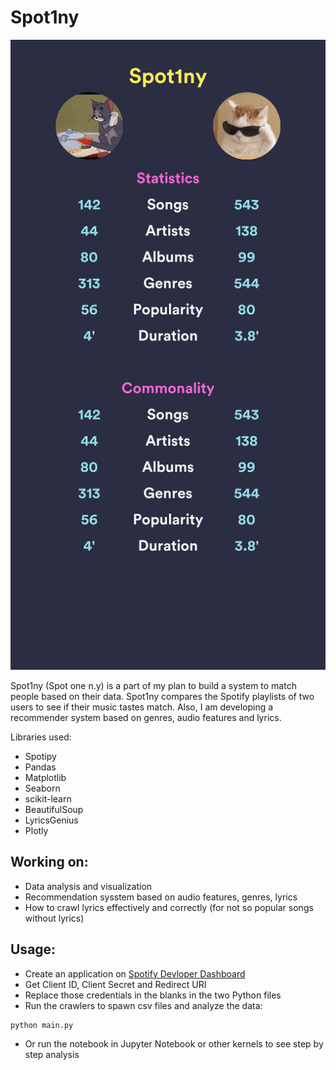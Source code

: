 # Spot1ny

![alt text](https://github.com/vutruong99/Spot1ny/blob/master/images/result.png?raw=true)

Spot1ny (Spot one n.y) is a part of my plan to build a system to match people based on their data. Spot1ny compares the Spotify playlists of two users to see if their music tastes match. Also, I am developing a recommender system based on genres, audio features and lyrics. 

Libraries used:
* Spotipy
* Pandas
* Matplotlib
* Seaborn
* scikit-learn
* BeautifulSoup
* LyricsGenius
* Plotly

## Working on:
* Data analysis and visualization
* Recommendation sysstem based on audio features, genres, lyrics
* How to crawl lyrics effectively and correctly (for not so popular songs without lyrics)

## Usage:
* Create an application on [Spotify Devloper Dashboard](https://developer.spotify.com/dashboard/login)
* Get Client ID, Client Secret and Redirect URI
* Replace those credentials in the blanks in the two Python files
* Run the crawlers to spawn csv files and analyze the data:

```bash
python main.py
```

* Or run the notebook in Jupyter Notebook or other kernels to see step by step analysis
